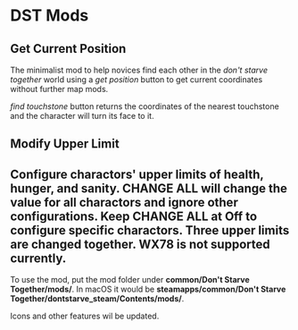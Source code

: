 # DST Mods
## Get Current Position
The minimalist mod to help novices find each other in the *don't starve together* world using a *get position* button to get current coordinates without further map mods.

*find touchstone* button returns the coordinates of the nearest touchstone and the character will turn its face to it.

## Modify Upper Limit
Configure charactors' upper limits of health, hunger, and sanity. CHANGE ALL will change the value for all charactors and ignore other configurations. Keep CHANGE ALL at Off to configure specific charactors. Three upper limits are changed together. WX78 is not supported currently.  
---
To use the mod, put the mod folder under **common/Don't Starve Together/mods/**. In macOS it would be **steamapps/common/Don't Starve Together/dontstarve_steam/Contents/mods/**.

Icons and other features wil be updated.
